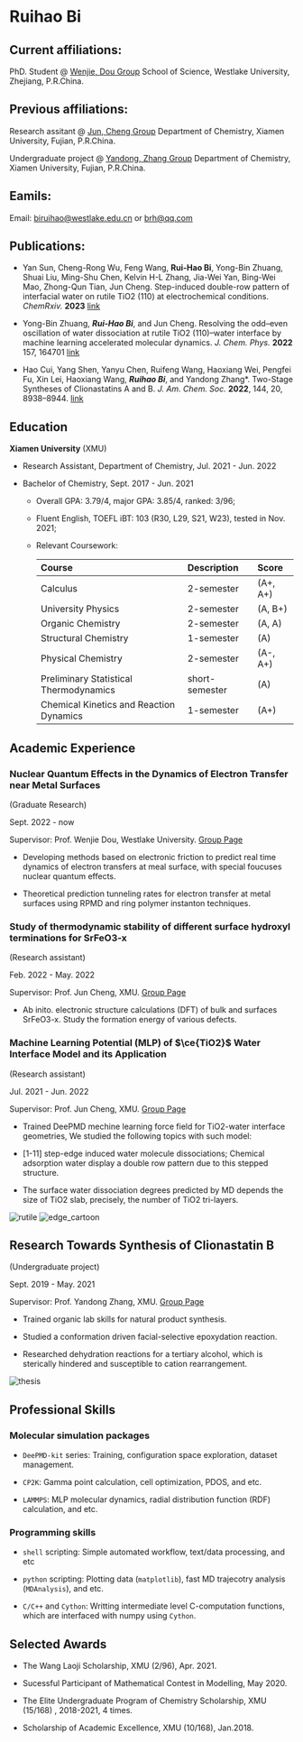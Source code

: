 # Ruihao Bi

## Current affiliations:

PhD. Student @
[Wenjie, Dou Group](https://dougroup.westlake.edu.cn/index.html) School of Science, Westlake University, Zhejiang, P.R.China.

## Previous affiliations:

Research assitant @
[Jun, Cheng Group](https://cheng-group.net) Department of Chemistry, Xiamen University, Fujian, P.R.China.

Undergraduate project @
[Yandong, Zhang Group](https://zhanglab.xmu.edu.cn) Department of Chemistry, Xiamen University, Fujian, P.R.China.

## Eamils:

Email: [biruihao@westlake.edu.cn](mailto:biruihao@westlake.edu.cn) or [brh@qq.com](mailto:brh6@qq.com) 

## Publications:
- Yan Sun, Cheng-Rong Wu, Feng Wang, **Rui-Hao Bi**, Yong-Bin Zhuang, Shuai Liu, Ming-Shu Chen, Kelvin H-L Zhang, Jia-Wei Yan, Bing-Wei Mao, Zhong-Qun Tian, Jun Cheng. Step-induced double-row pattern of interfacial water on rutile TiO2 (110) at electrochemical conditions. *ChemRxiv.* **2023** [link](https://doi.org/10.26434/chemrxiv-2023-7wsqv)

- Yong-Bin Zhuang, ***Rui-Hao Bi***, and Jun Cheng. Resolving the odd–even oscillation of water dissociation at rutile TiO2 (110)–water interface by machine learning accelerated molecular dynamics. *J. Chem. Phys.* **2022** 157, 164701 [link](https://doi.org/10.1063/5.0126333)

- Hao Cui, Yang Shen, Yanyu Chen, Ruifeng Wang, Haoxiang Wei, Pengfei Fu, Xin Lei, Haoxiang Wang, ***Ruihao Bi***, and Yandong Zhang\*. Two-Stage Syntheses of Clionastatins A and B. *J. Am. Chem. Soc.* **2022**, 144, 20, 8938–8944. [link](https://pubs.acs.org/doi/10.1021/jacs.2c03872)

## Education

**Xiamen University** (XMU)

- Research Assistant, Department of Chemistry, Jul. 2021 - Jun. 2022

- Bachelor of Chemistry, Sept. 2017 - Jun. 2021

  - Overall GPA: 3.79/4, major GPA: 3.85/4, ranked: 3/96;

  - Fluent English, TOEFL iBT: 103 (R30, L29, S21, W23), tested in Nov. 2021; 

  - Relevant Coursework: 
    
    | Course | Description | Score |
    | :--- | :--- | :--- |
    | Calculus |  2-semester| (A+, A+) |
    | University Physics |  2-semester| (A, B+) |
    | Organic Chemistry |  2-semester| (A, A) |
    | Structural Chemistry | 1-semester | (A) |
    | Physical Chemistry |  2-semester| (A-, A+) |
    | Preliminary Statistical Thermodynamics |  short-semester| (A) |
    | Chemical Kinetics and Reaction Dynamics |  1-semester| (A+) |

## Academic Experience

### Nuclear Quantum Effects in the Dynamics of Electron Transfer near Metal Surfaces

(Graduate Research)

Sept. 2022 - now

Supervisor: Prof. Wenjie Dou, Westlake University. [Group Page](https://dougroup.westlake.edu.cn/index.html)

- Developing methods based on electronic friction to predict real time dynamics of electron transfers at meal surface, with special foucuses nuclear quantum effects. 

- Theoretical prediction tunneling rates for electron transfer at metal surfaces using RPMD and ring polymer instanton techniques.


### Study of thermodynamic stability of different surface hydroxyl terminations for SrFeO3-x

(Research assistant) 

Feb. 2022 - May. 2022

Supervisor: Prof. Jun Cheng, XMU. [Group Page](https://cheng-group.net)

- Ab inito. electronic structure calculations (DFT) of bulk and surfaces SrFeO3-x. Study the formation energy of various defects.

### Machine Learning Potential (MLP) of $\ce{TiO2}$ Water Interface Model and its Application

(Research assistant) 

Jul. 2021 - Jun. 2022

Supervisor: Prof. Jun Cheng, XMU. [Group Page](https://cheng-group.net)

- Trained DeePMD mechine learning force field for TiO2-water interface geometries, We studied the following topics with such model:

- \[1-11\] step-edge induced water molecule dissociations; Chemical adsorption water display a double row pattern due to this stepped structure.

- The surface water dissociation degrees predicted by MD depends the size of TiO2 slab, precisely, the number of TiO2 tri-layers.

![rutile](https://github.com/ruihao69/brh-cv/blob/master/MD-CV/_assets/brh_cv/rutile.png)
![edge_cartoon](https://github.com/ruihao69/brh-cv/blob/master/MD-CV/_assets/brh_cv/top_view-post.png)

## Research Towards Synthesis of Clionastatin B

(Undergraduate project) 

Sept. 2019 - May. 2021

Supervisor: Prof. Yandong Zhang, XMU. [Group Page](https://zhanglab.xmu.edu.cn/)

- Trained organic lab skills for natural product synthesis.

- Studied a conformation driven facial-selective epoxydation reaction.

- Researched dehydration reactions for a tertiary alcohol, which is sterically hindered and susceptible to cation rearrangement.

![thesis](https://github.com/ruihao69/brh-cv/blob/master/MD-CV/_assets/brh_cv/thesis.jpg)


## Professional Skills

### Molecular simulation packages

- `DeePMD-kit` series: Training, configuration space exploration, dataset management.

- `CP2K`: Gamma point calculation, cell optimization, PDOS, and etc.

- `LAMMPS`: MLP molecular dynamics, radial distribution function (RDF) calculation, and etc.

### Programming skills

- `shell` scripting: Simple automated workflow, text/data processing, and etc

- `python` scripting: Plotting data (`matplotlib`), fast MD trajecotry analysis (`MDAnalysis`), and etc.

- `C/C++` and `Cython`: Writting intermediate level C-computation functions, which are interfaced with numpy using `Cython`.

## Selected Awards

- The Wang Laoji Scholarship, XMU (2/96), Apr. 2021.

- Sucessful Participant of Mathematical Contest in Modelling, May 2020.

- The Elite Undergraduate Program of Chemistry Scholarship, XMU (15/168) , 2018-2021, 4 times.

- Scholarship of Academic Excellence, XMU (10/168), Jan.2018. 

